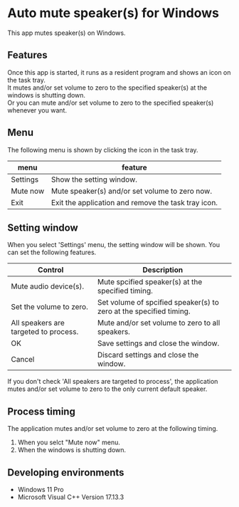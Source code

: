 # Auto mute speaker(s) for Windows

This app mutes speaker(s) on Windows.


## Features

Once this app is started, it runs as a resident program and shows an icon on the task tray.  
It mutes and/or set volume to zero to the specified speaker(s) at the windows is shutting down.  
Or you can mute and/or set volume to zero to the specified speaker(s) whenever you want.


## Menu

The following menu is shown by clicking the icon in the task tray.

| menu | feature |
|------|---------|
| Settings | Show the setting window. |
| Mute now | Mute speaker(s) and/or set volume to zero now. |
| Exit     | Exit the application and remove the task tray icon. |


## Setting window

When you select 'Settings' menu, the setting window will be shown. You can set the following features.

| Control | Description |
|---------|-------------|
| Mute audio device(s).                 | Mute spcified speaker(s) at the specified timing. |
| Set the volume to zero.               | Set volume of spcified speaker(s) to zero at the specified timing. |
| All speakers are targeted to process. | Mute and/or set volume to zero to all speakers. |
| OK                                    | Save settings and close the window. |
| Cancel                                | Discard settings and close the window.  |

If you don't check 'All speakers are targeted to process', the application mutes and/or set volume to zero to the only current default speaker.


## Process timing

The application mutes and/or set volume to zero at the following timing.

1. When you selct "Mute now" menu.
1. When the windows is shutting down.


## Developing environments

- Windows 11 Pro
- Microsoft Visual C++ Version 17.13.3



